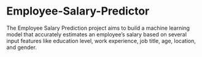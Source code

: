 # Employee-Salary-Predictor
The Employee Salary Prediction project aims to build a machine learning model that accurately estimates an employee’s salary based on several input features like education level, work experience, job title, age, location, and gender. 
